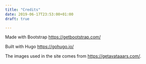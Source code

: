 ```yaml
---
title: "Credits"
date: 2019-06-17T23:53:00+01:00
draft: true

---
```



Made with Bootstrap https://getbootstrap.com/

Built with Hugo https://gohugo.io/

The images used in the site comes from https://getavataaars.com/.
